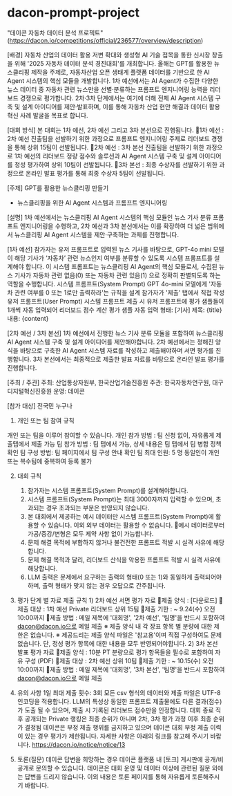 # dacon-prompt-project
"데이콘 자동차 데이터 분석 프로젝트" (https://dacon.io/competitions/official/236577/overview/description)

[배경]
자동차 산업의 데이터 활용 저변 확대와 생성형 AI 기술 접목을 통한 신시장 창출을 위해 '2025 자동차 데이터 분석 경진대회'를 개최합니다.
올해는 GPT를 활용한 뉴스클리핑 제작을 주제로, 자동차산업 오픈 생태계 플랫폼 데이터를 기반으로 한 AI Agent 시스템의 핵심 모듈을 개발합니다.
1차 예선에서는 AI Agent가 수집한 다양한 뉴스 데이터 중 자동차 관련 뉴스만을 선별·분류하는 프롬프트 엔지니어링 능력을 리더보드 경쟁으로 평가합니다.
2차·3차 단계에서는 여기에 더해 전체 AI Agent 시스템 구축 및 설계 아이디어를 제안·발표하며, 이를 통해 자동차 산업 현안 해결과 데이터 활용 혁신 사례 발굴을 목표로 합니다.

[대회 방식]
본 대회는 1차 예선, 2차 예선 그리고 3차 본선으로 진행됩니다.
🔹1차 예선 : 2차 예선 진출팀을 선발하기 위한 과정으로 프롬프트 엔지니어링 주제로 리더보드 경쟁을 통해 상위 15팀이 선발됩니다.
🔹2차 예선 : 3차 본선 진출팀을 선발하기 위한 과정으로 1차 예선의 리더보드 정량 점수와 솔루션과 AI Agent 시스템 구축 및 설계 아이디어를 정성 평가하여 상위 10팀이 선발됩니다.
🔹3차 본선 : 최종 수상자를 선발하기 위한 과정으로 온라인 발표 평가를 통해 최종 수상자 5팀이 선발됩니다.

[주제]
GPT를 활용한 뉴스클리핑 만들기
- 뉴스클리핑을 위한 AI Agent 시스템과 프롬프트 엔지니어링

[설명]
1차 예선에서는 뉴스클리핑 AI Agent 시스템의 핵심 모듈인 뉴스 기사 분류 프롬프트 엔지니어링을 수행하고,
2차 예선과 3차 본선에서는 이를 확장하여 더 넓은 범위에서 뉴스클리핑 AI Agent 시스템을 제안·구축하는 과제를 진행합니다.

[1차 예선]
참가자는 유저 프롬프트로 입력된 뉴스 기사를 바탕으로, GPT-4o mini 모델이 해당 기사가 ‘자동차’ 관련 뉴스인지 여부를 분류할 수 있도록 시스템 프롬프트를 설계해야 합니다.
이 시스템 프롬프트는 뉴스클리핑 AI Agent의 핵심 모듈로서, 수집된 뉴스 기사가 자동차 관련 없음(0) 또는 자동차 관련 있음(1) 으로 정확히 판별되도록 하는 역할을 수행합니다.
시스템 프롬프트(System Prompt)
GPT 4o-mini 모델에게 '자동차 관련 여부를 0 또는 1로만 출력하라'는 규칙을 설계
참가자가 '제출' 탭에서 직접 작성
유저 프롬프트(User Prompt)
시스템 프롬프트 제출 시 유저 프롬프트에 평가 샘플들이 1개씩 자동 입력되어 리더보드 점수 계산
평가 샘플 자동 입력 형태:
[기사]
제목: {title}
내용: {content}

[2차 예선 / 3차 본선]
1차 예선에서 진행한 뉴스 기사 분류 모듈을 포함하여 뉴스클리핑 AI Agent 시스템 구축 및 설계 아이디어를 제안해야합니다.
2차 예선에서는 정해진 양식을 바탕으로 구축한 AI Agent 시스템 자료를 작성하고 제출해야하며 서면 평가를 진행합니다.
3차 본선에서는 최종적으로 제출한 발표 자료를 바탕으로 온라인 발표 평가를 진행합니다.

[주최 / 주관]
주최: 산업통상자원부, 한국산업기술진흥원
주관: 한국자동차연구원, 대구디지털혁신진흥원
운영: 데이콘

[참가 대상]
전국민 누구나

1. 개인 또는 팀 참여 규칙

개인 또는 팀을 이루어 참여할 수 있습니다.
개인 참가 방법 : 팀 신청 없이, 자유롭게 제출탭에서 제출 가능
팀 참가 방법 : 팀 탭에서 가능, 상세 내용은 팀 탭에서 팀 병합 정책 확인
팀 구성 방법: 팀 페이지에서 팀 구성 안내 확인
팀 최대 인원: 5 명
동일인이 개인 또는 복수팀에 중복하여 등록 불가
  

2. 대회 규칙
	1) 참가자는 시스템 프롬프트(System Prompt)를 설계해야합니다.
	2) 시스템 프롬프트(System Prompt)는 최대 3000자까지 입력할 수 있으며, 초과되는 경우 초과되는 부분은 반영되지 않습니다.
	3) 본 대회에서 제공하는 예시 데이터만 시스템 프롬프트(System Prompt)에 활용할 수 있습니다. 이외 외부 데이터는 활용할 수 없습니다.
	🔹예시 데이터로부터 가공/증강/변형은 모두 제약 사항 없이 가능합니다.
	4) 문제 해결 목적에 부합하지 않거나 불건전한 프롬프트 적발 시 실격 사유에 해당합니다.
	5) 문제 해결 목적과 달리, 리더보드 산식을 악용한 프롬프트 적발 시 실격 사유에 해당합니다.
	6) LLM 출력은 문제에서 요구하는 출력의 형태(0 또는 1)와 동일하게 출력되어야하며, 출력 형태가 맞지 않는 경우 오답으로 간주됩니다.

3. 평가 단계 별 자료 제출 규칙
		1) 2차 예선 서면 평가 자료
		🔹제출 양식 : [다운로드]
		🔹제출 대상 : 1차 예선 Private 리더보드 상위 15팀
		🔹제출 기한 : ~ 9.24(수) 오전 10:00까지
	    🔹제출 방법 : 메일 제목에 '대회명', '2차 예선', '팀명'을 반드시 포함하여 dacon@dacon.io으로 메일 제출
		※ 제출 양식 내 각 장표 항목 별 분량에 대한 제한은 없습니다.
		※ 제공드리는 제출 양식 파일은 '참고용'이며 직접 구성하여도 문제 없습니다. 단, 정성 평가 항목에 대한 내용을 모두 반영되어야합니다.
		2) 3차 본선 발표 평가 자료
		🔹제출 양식 : 10분 PT 분량으로 평가 항목들을 필수로 포함하여 자유 구성 (PDF)
		🔹제출 대상 : 2차 예선 상위 10팀
		🔹제출 기한 : ~ 10.15(수) 오전 10:00까지
	    🔹제출 방법 : 메일 제목에 '대회명', '3차 본선', '팀명'을 반드시 포함하여 dacon@dacon.io으로 메일 제출

4. 유의 사항
1일 최대 제출 횟수: 3회
모든 csv 형식의 데이터와 제출 파일은 UTF-8 인코딩을 적용합니다.
LLM의 특성상 동일한 프롬프트 제출물에도 다른 결과(점수)가 도출 될 수 있으며, 제출 시 기록된 리더보드 점수만을 인정합니다.
대회 종료 직후 공개되는 Private 랭킹은 최종 순위가 아니며 2차, 3차 평가 과정 이후 최종 순위가 결정됨
데이콘은 부정 제출 행위를 금지하고 있으며 데이콘 대회 부정 제출 이력이 있는 경우 평가가 제한됩니다. 자세한 사항은 아래의 링크를 참고해 주시기 바랍니다.
https://dacon.io/notice/notice/13

5. 토론(질문)
데이콘 답변을 희망하는 경우 데이콘 플랫폼 내 [토크] 게시판에 공개/비공개로 문의할 수 있습니다.
데이콘은 대회 운영 및 데이터 이상에 관련된 질문 외에는 답변을 드리지 않습니다.
이외 내용은 토론 페이지를 통해 자유롭게 토론해주시기 바랍니다.
